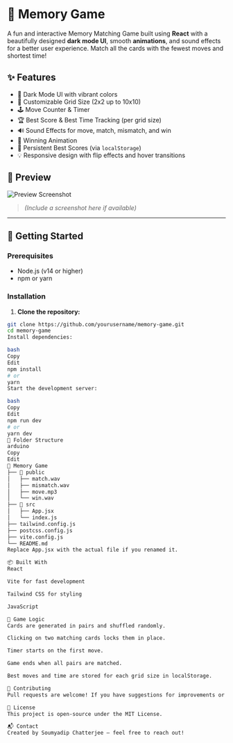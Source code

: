 # 🧠 Memory Game

A fun and interactive Memory Matching Game built using **React** with a beautifully designed **dark mode UI**, smooth **animations**, and sound effects for a better user experience. Match all the cards with the fewest moves and shortest time!

## ✨ Features

- 🎨 Dark Mode UI with vibrant colors
- 🧠 Customizable Grid Size (2x2 up to 10x10)
- 🕹️ Move Counter & Timer
- 🏆 Best Score & Best Time Tracking (per grid size)
- 🔊 Sound Effects for move, match, mismatch, and win
- 🎉 Winning Animation
- 💾 Persistent Best Scores (via `localStorage`)
- 💡 Responsive design with flip effects and hover transitions

## 📸 Preview

![Preview Screenshot](preview.png)

> *(Include a screenshot here if available)*

---

## 🚀 Getting Started

### Prerequisites

- Node.js (v14 or higher)
- npm or yarn

### Installation

1. **Clone the repository:**

```bash
git clone https://github.com/yourusername/memory-game.git
cd memory-game
Install dependencies:

bash
Copy
Edit
npm install
# or
yarn
Start the development server:

bash
Copy
Edit
npm run dev
# or
yarn dev
🔧 Folder Structure
arduino
Copy
Edit
📁 Memory Game
├── 📁 public
│   ├── match.wav
│   ├── mismatch.wav
│   ├── move.mp3
│   └── win.wav
├── 📁 src
│   ├── App.jsx
│   └── index.js
├── tailwind.config.js
├── postcss.config.js
├── vite.config.js
└── README.md
Replace App.jsx with the actual file if you renamed it.

📦 Built With
React

Vite for fast development

Tailwind CSS for styling

JavaScript

🧩 Game Logic
Cards are generated in pairs and shuffled randomly.

Clicking on two matching cards locks them in place.

Timer starts on the first move.

Game ends when all pairs are matched.

Best moves and time are stored for each grid size in localStorage.

🙌 Contributing
Pull requests are welcome! If you have suggestions for improvements or want to report bugs, feel free to open an issue.

📄 License
This project is open-source under the MIT License.

📬 Contact
Created by Soumyadip Chatterjee — feel free to reach out!